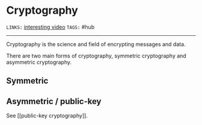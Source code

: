 # Cryptography
`LINKS:` [interesting video](https://www.youtube.com/watch?v=rLiEA06Bcic)
`TAGS:` #hub  

---
Cryptography is the science and field of encrypting messages and data. 

There are two main forms of cryptography, symmetric cryptography and asymmetric cryptography.

## Symmetric 

## Asymmetric / public-key
See [[public-key cryptography]]. 